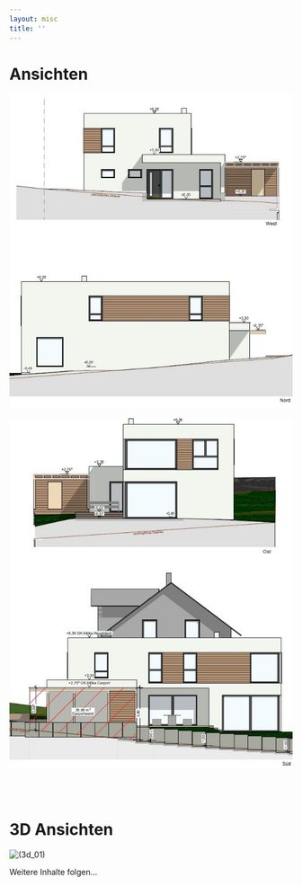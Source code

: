 ```yaml
---
layout: misc
title: ''
---
```


# Ansichten  

![(nw)](../assets/img/ansicht_nw.jpg)

![(so)](../assets/img/ansicht_so.jpg)

<br>

<br>

# 3D Ansichten

![(3d_01)](../assets/img/drei_d_01.jpg)

Weitere Inhalte folgen...
